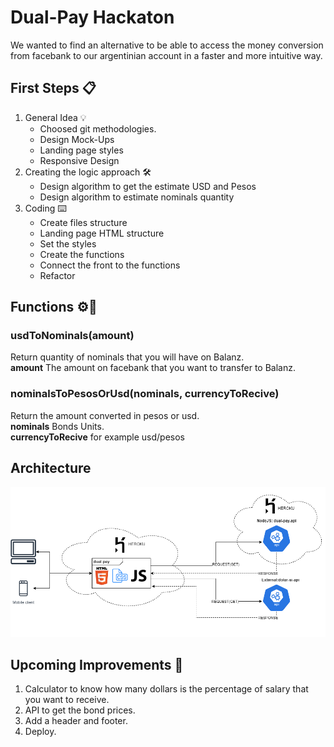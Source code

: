 # Dual-Pay Hackaton 
We wanted to find an alternative to be able to access the money conversion from facebank to our argentinian account in a faster and more intuitive way.
## First Steps 📋

1. General Idea 💡
    - Choosed git methodologies.
    - Design Mock-Ups
    - Landing page styles
    - Responsive Design
2. Creating the logic approach 🛠️
    - Design algorithm to get the estimate USD and Pesos
    - Design algorithm to estimate nominals quantity
3. Coding ⌨️
    - Create files structure
    - Landing page HTML structure
    - Set the styles 
    - Create the functions
    - Connect the front to the functions
    - Refactor
## Functions ⚙️🔧
  
### usdToNominals(amount)
Return quantity of nominals that you will have on Balanz.  
**amount** The amount on facebank that you want to transfer to Balanz.  

### nominalsToPesosOrUsd(nominals, currencyToRecive)
Return the amount converted in pesos or usd.  
**nominals** Bonds Units.  
**currencyToRecive** for example usd/pesos

## Architecture

![Architecture](src/public/readme-imgs/dual-pay-architecture.png?raw=true "Architecture")


## Upcoming Improvements 🚀
1. Calculator to know how many dollars is the percentage of salary that you want to receive.
2. API to get the bond prices.
3. Add a header and footer.
4. Deploy.




